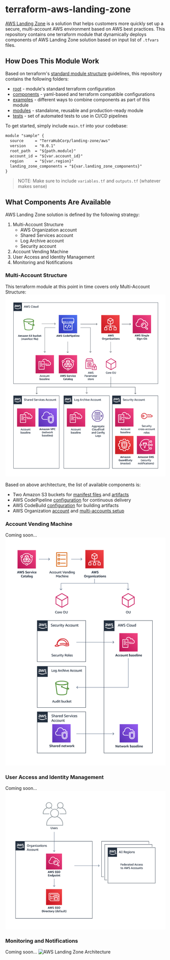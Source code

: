 # terraform-aws-landing-zone
[AWS Landing Zone](https://aws.amazon.com/solutions/aws-landing-zone/) is
a solution that helps customers more quickly set up a secure, multi-account
AWS environment based on AWS best practices. This repository contains one
terraform module that dynamically deploys components of AWS Landing Zone
solution based on input list of `.tfvars` files.


## How Does This Module Work
Based on terraform's [standard module structure](
https://www.terraform.io/docs/modules/index.html#standard-module-structure)
guidelines, this repository contains the following folders:
* [root](tree/master) - module's standard terraform configuration
* [components](tree/master/components) - yaml-based and terraform compatible configurations
* [examples](tree/master/examples) - different ways to combine components as part of this module
* [modules](tree/master/modules) - standalone, reusable and production-ready module
* [tests](tree/master/tests) - set of automated tests to use in CI/CD pipelines

To get started, simply include `main.tf` into your codebase:
```hcl
module "sample" {
  source     = "TerraHubCorp/landing-zone/aws"
  version    = "0.0.1"
  root_path  = "${path.module}"
  account_id = "${var.account_id}"
  region     = "${var.region}"
  landing_zone_components = "${var.landing_zone_components}"
}
```
> NOTE: Make sure to include `variables.tf` and `outputs.tf` (whatever makes sense)


## What Components Are Available
AWS Landing Zone solution is defined by the following strategy:
1. Multi-Account Structure
   * AWS Organization account
   * Shared Services account
   * Log Archive account
   * Security account
2. Account Vending Machine
3. User Access and Identity Management
4. Monitoring and Notifications

### Multi-Account Structure
This terraform module at this point in time covers only Multi-Account Structure:
![AWS Landing Zone Architecture](docs/aws-landing-zone-architecture.png)

Based on above architecture, the list of available components is:
* Two Amazon S3 buckets for [manifest files](tree/master/components/landing_zone_pipeline_s3_bucket/.terrahub.yml) and [artifacts](tree/master/components/landing_zone_pipeline_artifact_s3_bucket/.terrahub.yml)
* AWS CodePipeline [configuration](tree/master/components/landing_zone_code_pipeline/.terrahub.yml) for continuous delivery
* AWS CodeBuild [configuration](tree/master/components/landing_zone_code_build/.terrahub.yml) for building artifacts
* AWS Organization [account](tree/master/components/landing_zone_organization/.terrahub.yml) and [multi-accounts setup](tree/master/components/landing_zone_organization_accounts/.terrahub.yml)

### Account Vending Machine
Coming soon...
![AWS Landing Zone Architecture](docs/aws-landing-zone-account-vending-machine.png)

### User Access and Identity Management
Coming soon...
![AWS Landing Zone Architecture](docs/aws-landing-zone-user-access.png)

### Monitoring and Notifications
Coming soon...
![AWS Landing Zone Architecture](docs/aws-landing-zone-nnotifications.png)
